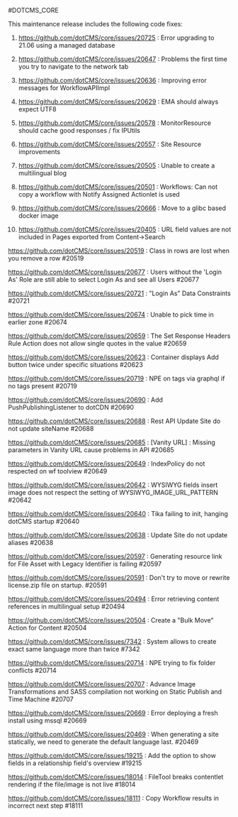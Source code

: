 #DOTCMS_CORE


This maintenance release includes the following code fixes:

1. https://github.com/dotCMS/core/issues/20725 : Error upgrading to 21.06 using a managed database

2. https://github.com/dotCMS/core/issues/20647 : Problems the first time you try to navigate to the network tab

3. https://github.com/dotCMS/core/issues/20636 : Improving error messages for WorkflowAPIImpl

4. https://github.com/dotCMS/core/issues/20629 : EMA should always expect UTF8

5. https://github.com/dotCMS/core/issues/20578 : MonitorResource should cache good responses / fix IPUtils

6. https://github.com/dotCMS/core/issues/20557 : Site Resource improvements

7. https://github.com/dotCMS/core/issues/20505 : Unable to create a multilingual blog

8. https://github.com/dotCMS/core/issues/20501 : Workflows: Can not copy a workflow with Notify Assigned Actionlet is used

9. https://github.com/dotCMS/core/issues/20666 : Move to a glibc based docker image

10. https://github.com/dotCMS/core/issues/20405 : URL field values are not included in Pages exported from Content->Search

https://github.com/dotCMS/core/issues/20519 : Class in rows are lost when you remove a row #20519

https://github.com/dotCMS/core/issues/20677 : Users without the 'Login As' Role are still able to select Login As and see all Users #20677

https://github.com/dotCMS/core/issues/20721 : "Login As" Data Constraints #20721

https://github.com/dotCMS/core/issues/20674 : Unable to pick time in earlier zone #20674

https://github.com/dotCMS/core/issues/20659 : The Set Response Headers Rule Action does not allow single quotes in the value #20659

https://github.com/dotCMS/core/issues/20623 : Container displays Add button twice under specific situations #20623

https://github.com/dotCMS/core/issues/20719 : NPE on tags via graphql if no tags present #20719

https://github.com/dotCMS/core/issues/20690 : Add PushPublishingListener to dotCDN #20690

https://github.com/dotCMS/core/issues/20688 : Rest API Update Site do not update siteName #20688

https://github.com/dotCMS/core/issues/20685 : [Vanity URL] : Missing parameters in Vanity URL cause problems in API #20685

https://github.com/dotCMS/core/issues/20649 : IndexPolicy do not respected on wf toolview #20649

https://github.com/dotCMS/core/issues/20642 : WYSIWYG fields insert image does not respect the setting of WYSIWYG_IMAGE_URL_PATTERN #20642

https://github.com/dotCMS/core/issues/20640 : Tika failing to init, hanging dotCMS startup #20640

https://github.com/dotCMS/core/issues/20638 : Update Site do not update aliases #20638

https://github.com/dotCMS/core/issues/20597 : Generating resource link for File Asset with Legacy Identifier is failing #20597

https://github.com/dotCMS/core/issues/20591 : Don't try to move or rewrite license.zip file on startup. #20591

https://github.com/dotCMS/core/issues/20494 : Error retrieving content references in multilingual setup #20494

https://github.com/dotCMS/core/issues/20504 : Create a "Bulk Move" Action for Content #20504

https://github.com/dotCMS/core/issues/7342 : System allows to create exact same language more than twice #7342

https://github.com/dotCMS/core/issues/20714 : NPE trying to fix folder conflicts #20714

https://github.com/dotCMS/core/issues/20707 : Advance Image Transformations and SASS compilation not working on Static Publish and Time Machine #20707

https://github.com/dotCMS/core/issues/20669 : Error deploying a fresh install using mssql #20669

https://github.com/dotCMS/core/issues/20469 : When generating a site statically, we need to generate the default language last. #20469

https://github.com/dotCMS/core/issues/19215 : Add the option to show fields in a relationship field's overview #19215

https://github.com/dotCMS/core/issues/18014 : FileTool breaks contentlet rendering if the file/image is not live #18014

https://github.com/dotCMS/core/issues/18111 : Copy Workflow results in incorrect next step #18111